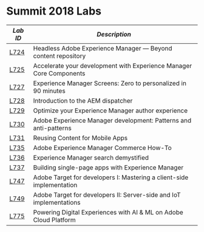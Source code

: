 # Summit 2018 Labs

| *Lab ID* | *Description* |
|---|---|
| [L724](../../tree/L724) | Headless Adobe Experience Manager — Beyond content repository |
| [L725](../../tree/L725) | Accelerate your development with Experience Manager Core Components |
| [L727](../../tree/L727) | Experience Manager Screens: Zero to personalized in 90 minutes |
| [L728](../../tree/L728) | Introduction to the AEM dispatcher |
| [L729](../../tree/L729) | Optimize your Experience Manager author experience |
| [L730](../../tree/L730) | Adobe Experience Manager development: Patterns and anti-patterns |
| [L731](../../tree/L731) | Reusing Content for Mobile Apps |
| [L735](../../tree/L735) | Adobe Experience Manager Commerce How-To |
| [L736](../../tree/L736) | Experience Manager search demystified |
| [L737](../../tree/L737) | Building single-page apps with Experience Manager |
| [L747](../../tree/L747) | Adobe Target for developers I: Mastering a client-side implementation |
| [L749](../../tree/L749) | Adobe Target for developers II: Server-side and IoT implementations |
| [L775](../../tree/L775) | Powering Digital Experiences with AI & ML on Adobe Cloud Platform |
